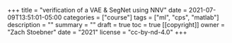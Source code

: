 +++
title = "verification of a VAE & SegNet using NNV"
date = 2021-07-09T13:51:01-05:00
categories = ["course"]
tags = ["ml", "cps", "matlab"]
description = ""
summary = ""
draft = true
toc = true
[[copyright]]
  owner = "Zach Stoebner"
  date = "2021"
  license = "cc-by-nd-4.0"
+++
